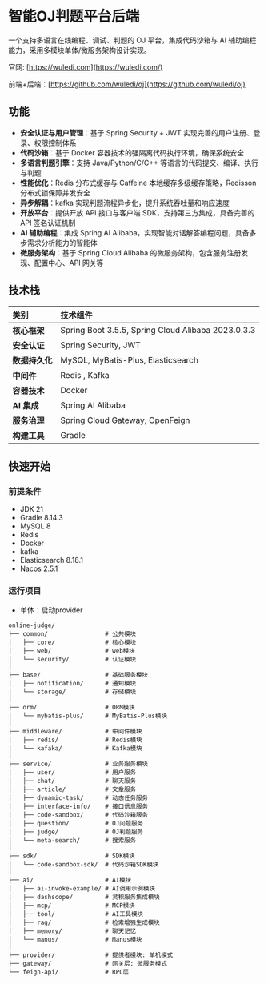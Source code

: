 # 智能OJ判题平台后端

一个支持多语言在线编程、调试、判题的 OJ 平台，集成代码沙箱与 AI 辅助编程能力，采用多模块单体/微服务架构设计实现。

官网: [https://wuledi.com](https://wuledi.com/)

前端+后端：[https://github.com/wuledi/oj](https://github.com/wuledi/oj)

## 功能

- **安全认证与用户管理**：基于 Spring Security + JWT 实现完善的用户注册、登录、权限控制体系
- **代码沙箱**：基于 Docker 容器技术的强隔离代码执行环境，确保系统安全
- **多语言判题引擎**：支持 Java/Python/C/C++ 等语言的代码提交、编译、执行与判题
- **性能优化**：Redis 分布式缓存与 Caffeine 本地缓存多级缓存策略，Redisson 分布式锁保障并发安全
- **异步解耦**：kafka 实现判题流程异步化，提升系统吞吐量和响应速度
- **开放平台**：提供开放 API 接口与客户端 SDK，支持第三方集成，具备完善的 API 签名认证机制
- **AI 辅助编程**：集成 Spring AI Alibaba，实现智能对话解答编程问题，具备多步需求分析能力的智能体
- **微服务架构**：基于 Spring Cloud Alibaba 的微服务架构，包含服务注册发现、配置中心、API 网关等

## 技术栈

| 类别        | 技术组件                                               |
|:----------|:---------------------------------------------------|
| **核心框架**  | Spring Boot 3.5.5, Spring Cloud Alibaba 2023.0.3.3 |
| **安全认证**  | Spring Security, JWT                               |
| **数据持久化** | MySQL, MyBatis-Plus, Elasticsearch                 |
| **中间件**   | Redis , Kafka                                      |
| **容器技术**  | Docker                                             |
| **AI 集成** | Spring AI Alibaba                                  |
| **服务治理**  | Spring Cloud Gateway, OpenFeign                    |
| **构建工具**  | Gradle                                             |

## 快速开始

### 前提条件

- JDK 21
- Gradle 8.14.3
- MySQL 8
- Redis
- Docker
- kafka
- Elasticsearch 8.18.1
- Nacos 2.5.1

### 运行项目

- 单体：启动provider

```plaintext
online-judge/
├── common/                # 公共模块
│   ├── core/              # 核心模块
│   ├── web/               # web模块
│   └── security/          # 认证模块
│
├── base/                  # 基础服务模块
│   ├── notification/      # 通知模块
│   └── storage/           # 存储模块
│ 
├── orm/                   # ORM模块
│   └── mybatis-plus/      # MyBatis-Plus模块
│ 
├── middleware/            # 中间件模块
│   ├── redis/             # Redis模块
│   └── kafaka/            # Kafka模块
│
├── service/               # 业务服务模块
│   ├── user/              # 用户服务
│   ├── chat/              # 聊天服务
│   ├── article/           # 文章服务
│   ├── dynamic-task/      # 动态任务服务
│   ├── interface-info/    # 接口信息服务
│   ├── code-sandbox/      # 代码沙箱服务
│   ├── question/          # OJ问题服务
│   ├── judge/             # OJ判题服务
│   └── meta-search/       # 搜索服务
│ 
├── sdk/                   # SDK模块
│   └── code-sandbox-sdk/  # 代码沙箱SDK模块
│
├── ai/                    # AI模块
│   ├── ai-invoke-example/ # AI调用示例模块
│   ├── dashscope/         # 灵积服务集成模块
│   ├── mcp/               # MCP模块
│   ├── tool/              # AI工具模块
│   ├── rag/               # 检索增强生成模块
│   ├── memory/            # 聊天记忆
│   └── manus/             # Manus模块
│
├── provider/              # 提供者模块: 单机模式
├── gateway/               # 网关层: 微服务模式
└── feign-api/             # RPC层
```
